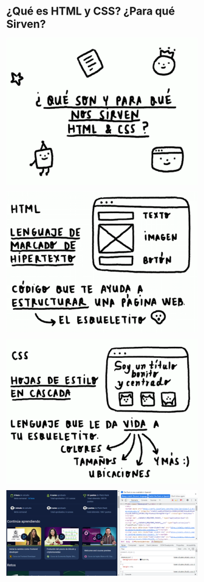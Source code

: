 # ¿Qué es HTML y CSS? ¿Para qué Sirven?

![](images/img01.png)

![](images/img02.png)

![](images/img03.png)

![](images/img04.png)
